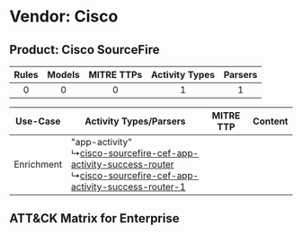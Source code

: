 Vendor: Cisco
=============
Product: Cisco SourceFire
-------------------------
| Rules | Models | MITRE TTPs | Activity Types | Parsers |
|:-----:|:------:|:----------:|:--------------:|:-------:|
|   0   |   0    |     0      |       1        |    1    |

|  Use-Case  | Activity Types/Parsers    | MITRE TTP | Content    |
|:----------:| ---- | --------- | ---- |
| Enrichment |  "app-activity"<br> ↳[cisco-sourcefire-cef-app-activity-success-router](Ps/pC_ciscosourcefirecefappactivitysuccessrouter.md)<br> ↳[cisco-sourcefire-cef-app-activity-success-router-1](Ps/pC_ciscosourcefirecefappactivitysuccessrouter1.md)<br> |    | [](RM/r_m_cisco_cisco_sourcefire_Enrichment.md) |

ATT&CK Matrix for Enterprise
----------------------------
